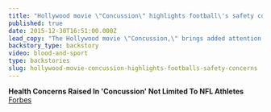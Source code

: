 ```yaml
---
title: "Hollywood movie \"Concussion\" highlights football\'s safety concerns"
published: true
date: 2015-12-30T16:51:00.000Z
lead_copy: "The Hollywood movie \"Concussion,\" brings added attention to football and the longterm effects of concussions. Will these safety issues push football to the sidelines, like boxing? Watch \"Blood and Sport.\" "
backstory_type: backstory
video: blood-and-sport
type: backstories
slug: hollywood-movie-concussion-highlights-footballs-safety-concerns
---
```


**Health Concerns Raised In 'Concussion' Not Limited To NFL Athletes**
[Forbes](http://www.forbes.com/sites/emilymullin/2015/12/29/health-concerns-raised-in-concussion-not-limited-to-nfl-athletes/)

